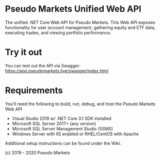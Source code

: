 # Pseudo Markets Unified Web API

The unified .NET Core Web API for Pseudo Markets. This Web API exposes functionality for user account management, gathering equity and ETF data, executing trades, and viewing portfolio performance.

# Try it out
You can test out the API via Swagger: https://app.pseudomarkets.live/swagger/index.html

# Requirements
You'll need the following to build, run, debug, and host the Pseudo Markets Web API

 - Visual Studio 2019 w/ .NET Core 3.1 SDK installed
 - Microsoft SQL Server 2017+ (any version)
 - Microsoft SQL Server Management Studio (SSMS)
 - Windows Server with IIS enabled or RHEL/CentOS with Apache
 
Additional setup instructions can be found under the Wiki.

(c) 2019 - 2020 Pseudo Markets
